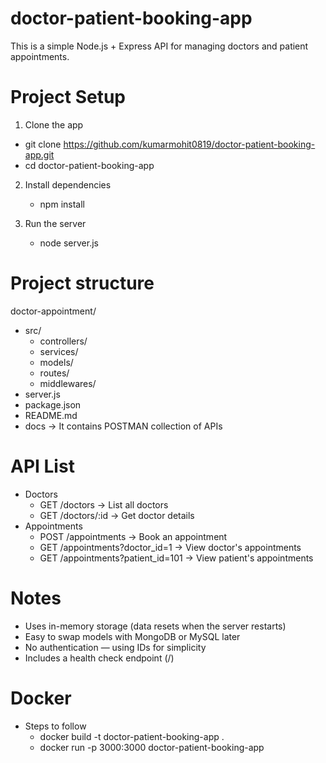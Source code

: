 # doctor-patient-booking-app

This is a simple Node.js + Express API for managing doctors and patient appointments.

# Project Setup

1. Clone the app

- git clone https://github.com/kumarmohit0819/doctor-patient-booking-app.git
- cd doctor-patient-booking-app

2. Install dependencies

   - npm install

3. Run the server

   - node server.js

# Project structure

doctor-appointment/

- src/
  - controllers/
  - services/
  - models/
  - routes/
  - middlewares/
- server.js
- package.json
- README.md
- docs -> It contains POSTMAN collection of APIs

# API List

- Doctors
  - GET /doctors -> List all doctors
  - GET /doctors/:id -> Get doctor details
- Appointments
  - POST /appointments -> Book an appointment
  - GET /appointments?doctor_id=1 -> View doctor's appointments
  - GET /appointments?patient_id=101 -> View patient's appointments

# Notes

- Uses in-memory storage (data resets when the server restarts)
- Easy to swap models with MongoDB or MySQL later
- No authentication — using IDs for simplicity
- Includes a health check endpoint (/)

# Docker

- Steps to follow
  - docker build -t doctor-patient-booking-app .
  - docker run -p 3000:3000 doctor-patient-booking-app
